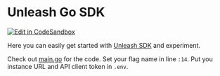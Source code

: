 # Unleash Go SDK

[![Edit in CodeSandbox](https://codesandbox.io/static/img/play-codesandbox.svg)](https://codesandbox.io/s/github/Unleash/unleash-sdk-examples/tree/main/Go)

Here you can easily get started with [Unleash SDK](https://github.com/Unleash/unleash-client-go) and experiment.

Check out [main.go](./main.go) for the code. Set your flag name in line `:14`. Put you instance URL and API client token in `.env`.
